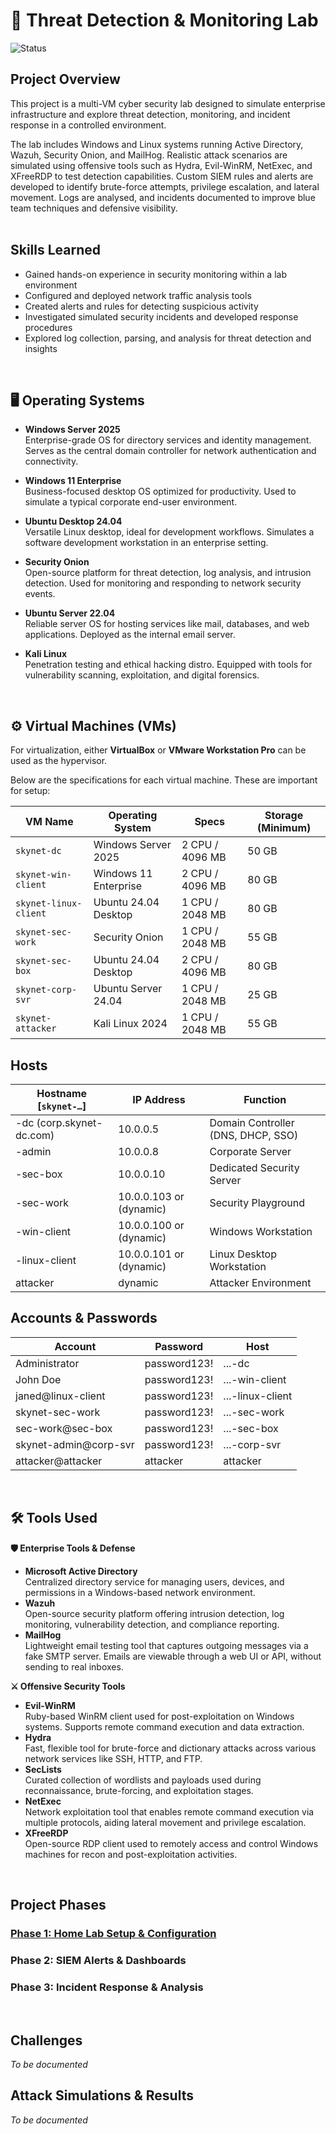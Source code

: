 # 🚨 Threat Detection & Monitoring Lab 
![Status](https://img.shields.io/badge/status-In%20Development-yellow)

## Project Overview
This project is a multi-VM cyber security lab designed to simulate enterprise infrastructure and explore threat detection, monitoring, and incident response in a controlled environment.

The lab includes Windows and Linux systems running Active Directory, Wazuh, Security Onion, and MailHog. Realistic attack scenarios are simulated using offensive tools such as Hydra, Evil-WinRM, NetExec, and XFreeRDP to test detection capabilities. Custom SIEM rules and alerts are developed to identify brute-force attempts, privilege escalation, and lateral movement. Logs are analysed, and incidents documented to improve blue team techniques and defensive visibility.
<br>
<br>
## Skills Learned
- Gained hands-on experience in security monitoring within a lab environment
- Configured and deployed network traffic analysis tools
- Created alerts and rules for detecting suspicious activity
- Investigated simulated security incidents and developed response procedures
- Explored log collection, parsing, and analysis for threat detection and insights
<br>

<!--
### Network Topologies
📸 ![Network Topologies](screenshots/network_topologies.png)
-->
## 🖥️ Operating Systems
- **Windows Server 2025**  
  Enterprise-grade OS for directory services and identity management. Serves as the central domain controller for network authentication and connectivity.

- **Windows 11 Enterprise**  
  Business-focused desktop OS optimized for productivity. Used to simulate a typical corporate end-user environment.
- **Ubuntu Desktop 24.04**  
  Versatile Linux desktop, ideal for development workflows. Simulates a software development workstation in an enterprise setting.
- **Security Onion**  
  Open-source platform for threat detection, log analysis, and intrusion detection. Used for monitoring and responding to network security events.
- **Ubuntu Server 22.04**  
  Reliable server OS for hosting services like mail, databases, and web applications. Deployed as the internal email server.
- **Kali Linux**  
  Penetration testing and ethical hacking distro. Equipped with tools for vulnerability scanning, exploitation, and digital forensics.
<br>


## ⚙️ Virtual Machines (VMs)

For virtualization, either **VirtualBox** or **VMware Workstation Pro** can be used as the hypervisor.

Below are the specifications for each virtual machine. These are important for setup:

| VM Name             | Operating System        | Specs           | Storage (Minimum) |
|---------------------|------------------------|-----------------|-------------------|
| `skynet-dc`      | Windows Server 2025    | 2 CPU / 4096 MB | 50 GB             |
| `skynet-win-client` | Windows 11 Enterprise | 2 CPU / 4096 MB | 80 GB             |
| `skynet-linux-client` | Ubuntu 24.04 Desktop  | 1 CPU / 2048 MB | 80 GB             |
| `skynet-sec-work` | Security Onion          | 1 CPU / 2048 MB | 55 GB             |
| `skynet-sec-box`  | Ubuntu 24.04 Desktop    | 2 CPU / 4096 MB | 80 GB             |
| `skynet-corp-svr` | Ubuntu Server 24.04     | 1 CPU / 2048 MB | 25 GB             |
| `skynet-attacker` | Kali Linux 2024       | 1 CPU / 2048 MB | 55 GB             |

## Hosts

| Hostname \[`skynet-…`\]           | IP Address                 | Function                              |
|--------------------------------------|-----------------------------|----------------------------------------|
| -dc (corp.skynet-dc.com)          | 10.0.0.5                   | Domain Controller (DNS, DHCP, SSO)     |
| -admin                               | 10.0.0.8                   | Corporate Server                        |
| -sec-box                             | 10.0.0.10                  | Dedicated Security Server              |
| -sec-work                            | 10.0.0.103 or (dynamic)    | Security Playground                    |
| -win-client                          | 10.0.0.100 or (dynamic)    | Windows Workstation                    |
| -linux-client                        | 10.0.0.101 or (dynamic)    | Linux Desktop Workstation             |
| attacker                             | dynamic                    | Attacker Environment                   |


## Accounts & Passwords

| Account                              | Password        | Host            |
|--------------------------------------|-----------------|-----------------|
| Administrator                        | password123!    | ...-dc          |
| John Doe          | password123!   | ...-win-client  |
| janed@linux-client                   | password123!   | ...-linux-client|
| skynet-sec-work                   | password123!   | ...-sec-work    |
| sec-work@sec-box                     | password123!   | ...-sec-box     |
| skynet-admin@corp-svr            | password123!   | ...-corp-svr    |
| attacker@attacker                   | attacker         | attacker        |
<br>

## 🛠️ Tools Used
  **🛡️ Enterprise Tools & Defense**
- **Microsoft Active Directory**  
  Centralized directory service for managing users, devices, and permissions in a Windows-based network environment.
- **Wazuh**  
  Open-source security platform offering intrusion detection, log monitoring, vulnerability detection, and compliance reporting.
- **MailHog**  
  Lightweight email testing tool that captures outgoing messages via a fake SMTP server. Emails are viewable through a web UI or API, without sending to real inboxes.

**⚔️ Offensive Security Tools**
- **Evil-WinRM**  
  Ruby-based WinRM client used for post-exploitation on Windows systems. Supports remote command execution and data extraction.
- **Hydra**  
  Fast, flexible tool for brute-force and dictionary attacks across various network services like SSH, HTTP, and FTP.
- **SecLists**  
  Curated collection of wordlists and payloads used during reconnaissance, brute-forcing, and exploitation stages.
- **NetExec**  
  Network exploitation tool that enables remote command execution via multiple protocols, aiding lateral movement and privilege escalation.
- **XFreeRDP**  
  Open-source RDP client used to remotely access and control Windows machines for recon and post-exploitation activities.
<br>


## Project Phases

### [Phase 1: Home Lab Setup & Configuration](https://github.com/Genvarelli/Threat-Detection-Monitoring-Lab/tree/main/Phase%201%3A%20Home%20Lab%20Setup%20%26%20Configuration)
### Phase 2: SIEM Alerts & Dashboards
### Phase 3: Incident Response & Analysis
<br>

## Challenges
*To be documented*

## Attack Simulations & Results
*To be documented*
